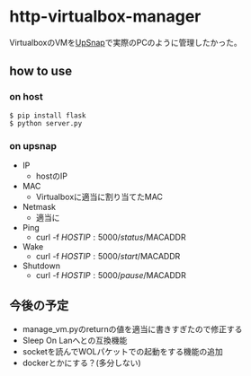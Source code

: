 # http-virtualbox-manager


VirtualboxのVMを[UpSnap](https://github.com/seriousm4x/UpSnap)で実際のPCのように管理したかった。


## how to use
### on host
```
$ pip install flask
$ python server.py
```
### on upsnap
- IP
    - hostのIP
- MAC
    - Virtualboxに適当に割り当てたMAC
- Netmask
    - 適当に
- Ping
    - curl -f $HOSTIP:5000/status/$MACADDR
- Wake
    - curl -f $HOSTIP:5000/start/$MACADDR
- Shutdown
    - curl -f $HOSTIP:5000/pause/$MACADDR


## 今後の予定
- manage\_vm.pyのreturnの値を適当に書きすぎたので修正する
- Sleep On Lanへとの互換機能
- socketを読んでWOLパケットでの起動をする機能の追加
- dockerとかにする？(多分しない)
